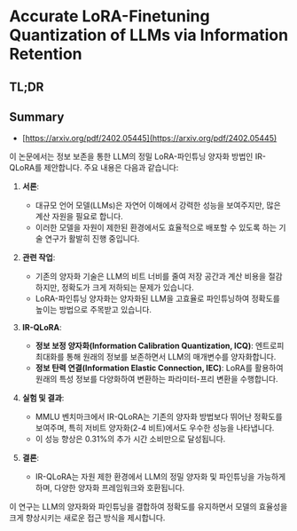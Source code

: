 # Accurate LoRA-Finetuning Quantization of LLMs via Information Retention
## TL;DR
## Summary
- [https://arxiv.org/pdf/2402.05445](https://arxiv.org/pdf/2402.05445)

이 논문에서는 정보 보존을 통한 LLM의 정밀 LoRA-파인튜닝 양자화 방법인 IR-QLoRA를 제안합니다. 주요 내용은 다음과 같습니다:

1. **서론**:
   - 대규모 언어 모델(LLMs)은 자연어 이해에서 강력한 성능을 보여주지만, 많은 계산 자원을 필요로 합니다.
   - 이러한 모델을 자원이 제한된 환경에서도 효율적으로 배포할 수 있도록 하는 기술 연구가 활발히 진행 중입니다.

2. **관련 작업**:
   - 기존의 양자화 기술은 LLM의 비트 너비를 줄여 저장 공간과 계산 비용을 절감하지만, 정확도가 크게 저하되는 문제가 있습니다.
   - LoRA-파인튜닝 양자화는 양자화된 LLM을 고효율로 파인튜닝하여 정확도를 높이는 방법으로 주목받고 있습니다.

3. **IR-QLoRA**:
   - **정보 보정 양자화(Information Calibration Quantization, ICQ)**: 엔트로피 최대화를 통해 원래의 정보를 보존하면서 LLM의 매개변수를 양자화합니다.
   - **정보 탄력 연결(Information Elastic Connection, IEC)**: LoRA를 활용하여 원래의 특성 정보를 다양화하여 변환하는 파라미터-프리 변환을 수행합니다.

4. **실험 및 결과**:
   - MMLU 벤치마크에서 IR-QLoRA는 기존의 양자화 방법보다 뛰어난 정확도를 보여주며, 특히 저비트 양자화(2-4 비트)에서도 우수한 성능을 나타냅니다.
   - 이 성능 향상은 0.31%의 추가 시간 소비만으로 달성됩니다.

5. **결론**:
   - IR-QLoRA는 자원 제한 환경에서 LLM의 정밀 양자화 및 파인튜닝을 가능하게 하며, 다양한 양자화 프레임워크와 호환됩니다.

이 연구는 LLM의 양자화와 파인튜닝을 결합하여 정확도를 유지하면서 모델의 효율성을 크게 향상시키는 새로운 접근 방식을 제시합니다.